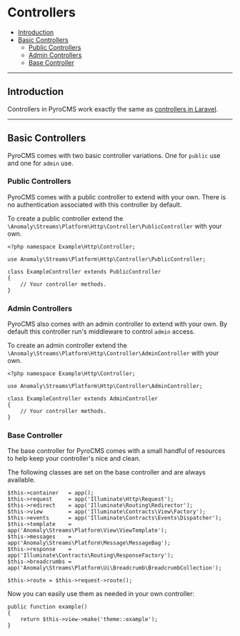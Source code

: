 # Controllers

- [Introduction](#introduction)
- [Basic Controllers](#basic-controllers)
    - [Public Controllers](#public-controllers)
    - [Admin Controllers](#admin-controllers)
    - [Base Controller](#base-controller)

<hr>

<a name="introduction"></a>
## Introduction

Controllers in PyroCMS work exactly the same as [controllers in Laravel](https://laravel.com/docs/5.1/controllers).

<hr>

<a name="basic-controllers"></a>
## Basic Controllers

PyroCMS comes with two basic controller variations. One for `public` use and one for `admin` use.

<a name="public-controllers"></a>
### Public Controllers

PyroCMS comes with a public controller to extend with your own. There is no authentication associated with this controller by default.

To create a public controller extend the `\Anomaly\Streams\Platform\Http\Controller\PublicController` with your own.

    <?php namespace Example\Http\Controller;

    use Anomaly\Streams\Platform\Http\Controller\PublicController;

    class ExampleController extends PublicController
    {
        // Your controller methods.
    }

<a name="admin-controllers"></a>
### Admin Controllers

PyroCMS also comes with an admin controller to extend with your own. By default this controller run's middleware to control `admin` access.

To create an admin controller extend the `\Anomaly\Streams\Platform\Http\Controller\AdminController` with your own.

    <?php namespace Example\Http\Controller;

    use Anomaly\Streams\Platform\Http\Controller\AdminController;

    class ExampleController extends AdminController
    {
        // Your controller methods.
    }

<a name="base-controller"></a>
### Base Controller

The base controller for PyroCMS comes with a small handful of resources to help keep your controller's nice and clean.

The following classes are set on the base controller and are always available.

    $this->container   = app();
    $this->request     = app('Illuminate\Http\Request');
    $this->redirect    = app('Illuminate\Routing\Redirector');
    $this->view        = app('Illuminate\Contracts\View\Factory');
    $this->events      = app('Illuminate\Contracts\Events\Dispatcher');
    $this->template    = app('Anomaly\Streams\Platform\View\ViewTemplate');
    $this->messages    = app('Anomaly\Streams\Platform\Message\MessageBag');
    $this->response    = app('Illuminate\Contracts\Routing\ResponseFactory');
    $this->breadcrumbs = app('Anomaly\Streams\Platform\Ui\Breadcrumb\BreadcrumbCollection');

    $this->route = $this->request->route();

Now you can easily use them as needed in your own controller:

    public function example()
    {
        return $this->view->make('theme::example');
    }